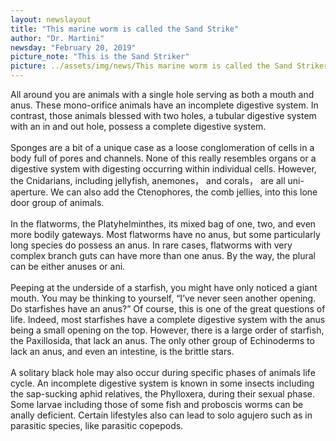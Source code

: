 ```yaml
---
layout: newslayout
title: "This marine worm is called the Sand Strike"
author: "Dr. Martini"
newsday: "February 20, 2019"
picture_note: "This is the Sand Striker"
picture: ../assets/img/news/This marine worm is called the Sand Striker.jpg
---
```

All around you are animals with a single hole serving as both a mouth and anus.  These mono-orifice animals have an incomplete digestive system.  In contrast, those animals blessed with two holes, a tubular digestive system with an in and out hole, possess a complete digestive system.
<br />
<br />
Sponges are a bit of a unique case as a loose conglomeration of cells in a body full of pores and channels.  None of this really resembles organs or a digestive system with digesting occurring within individual cells.  However, the Cnidarians, including jellyfish, anemones， and corals， are all uni-aperture. We can also add the Ctenophores, the comb jellies, into this lone door group of animals.
<br />
<br />
In the flatworms, the Platyhelminthes, its mixed bag of one, two, and even more bodily gateways. Most flatworms have no anus, but some particularly long species do possess an anus. In rare cases, flatworms with very complex branch guts can have more than one anus.  By the way, the plural can be either anuses or ani.
<br />
<br />
Peeping at the underside of a starfish, you might have only noticed a giant mouth.  You may be thinking to yourself, “I’ve never seen another opening. Do starfishes have an anus?”  Of course, this is one of the great questions of life. Indeed, most starfishes have a complete digestive system with the anus being a small opening on the top. However, there is a large order of starfish, the Paxillosida, that lack an anus. The only other group of Echinoderms to lack an anus, and even an intestine, is the brittle stars.
<br />
<br />
A solitary black hole may also occur during specific phases of animals life cycle.  An incomplete digestive system is known in some insects including the sap-sucking aphid relatives, the Phylloxera, during their sexual phase. Some larvae including those of some fish and proboscis worms can be anally deficient. Certain lifestyles also can lead to solo agujero such as in parasitic species, like parasitic copepods.